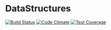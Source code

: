 # DataStructures

[![Build Status](https://travis-ci.org/Prowect/DataStructures.svg)](https://travis-ci.org/Prowect/DataStructures)
[![Code Climate](https://codeclimate.com/github/Prowect/DataStructures/badges/gpa.svg)](https://codeclimate.com/github/Prowect/DataStructures)
[![Test Coverage](https://codeclimate.com/github/Prowect/DataStructures/badges/coverage.svg)](https://codeclimate.com/github/Prowect/DataStructures/coverage)
